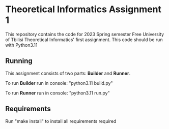 # Theoretical Informatics Assignment 1

This repository contains the code for 2023 Spring semester Free University of Tbilisi Theoretical Informatics' first assignment.
This code should be run with Python3.11

## Running

This assignment consists of two parts: **Builder** and **Runner**.

To run **Builder** run in console: "python3.11 build.py"

To run **Runner** run in console: "python3.11 run.py"


## Requirements

Run "make install" to install all requirements required

